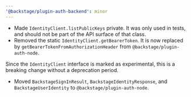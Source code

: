 ```yaml
---
'@backstage/plugin-auth-backend': minor
---
```


- Made `IdentityClient.listPublicKeys` private. It was only used in tests, and
  should not be part of the API surface of that class.
- Removed the static `IdentityClient.getBearerToken`. It is now replaced by
  `getBearerTokenFromAuthorizationHeader` from `@backstage/plugin-auth-node`.

Since the `IdentityClient` interface is marked as experimental, this is a
breaking change without a deprecation period.

- Moved `BackstageSignInResult`, `BackstageIdentityResponse`, and
  `BackstageUserIdentity` to `@backstage/plugin-auth-node`.
